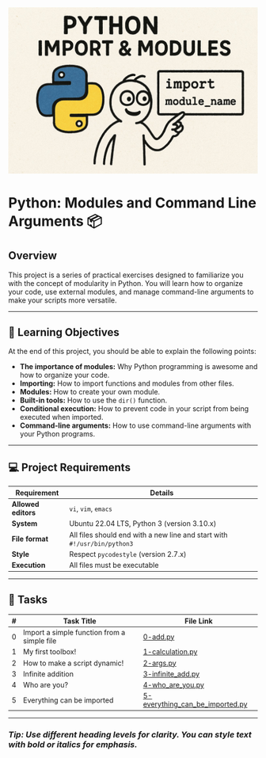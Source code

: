 <img src="./Import_and_Modules.jpg" alt="Import and Modules">

# Python: Modules and Command Line Arguments 📦

## Overview

This project is a series of practical exercises designed to familiarize you with the concept of modularity in Python. You will learn how to organize your code, use external modules, and manage command-line arguments to make your scripts more versatile.

---

## 🧠 Learning Objectives

At the end of this project, you should be able to explain the following points:

- **The importance of modules:** Why Python programming is awesome and how to organize your code.
- **Importing:** How to import functions and modules from other files.
- **Modules:** How to create your own module.
- **Built-in tools:** How to use the `dir()` function.
- **Conditional execution:** How to prevent code in your script from being executed when imported.
- **Command-line arguments:** How to use command-line arguments with your Python programs.

---

## 💻 Project Requirements

| Requirement                | Details                                                                 |
|----------------------------|-------------------------------------------------------------------------|
| **Allowed editors**        | `vi`, `vim`, `emacs`                                                    |
| **System**                 | Ubuntu 22.04 LTS, Python 3 (version 3.10.x)                             |
| **File format**            | All files should end with a new line and start with `#!/usr/bin/python3` |
| **Style**                  | Respect `pycodestyle` (version 2.7.x)                                   |
| **Execution**              | All files must be executable                                            |

---

## 🐍 Tasks

| # | Task Title                                   | File Link                                                                 |
|---|----------------------------------------------|--------------------------------------------------------------------------|
| 0 | Import a simple function from a simple file  | [0-add.py](https://github.com/Schpser/holbertonschool-higher_level_programming/blob/main/python-import_modules/0-add.py) |
| 1 | My first toolbox!                            | [1-calculation.py](https://github.com/Schpser/holbertonschool-higher_level_programming/blob/main/python-import_modules/1-calculation.py) |
| 2 | How to make a script dynamic!                | [2-args.py](https://github.com/Schpser/holbertonschool-higher_level_programming/blob/main/python-import_modules/2-args.py) |
| 3 | Infinite addition                           | [3-infinite_add.py](https://github.com/Schpser/holbertonschool-higher_level_programming/blob/main/python-import_modules/3-infinite_add.py) |
| 4 | Who are you?                                | [4-who_are_you.py](https://github.com/Schpser/holbertonschool-higher_level_programming/blob/main/python-import_modules/4-who_are_you.py) |
| 5 | Everything can be imported                  | [5-everything_can_be_imported.py](https://github.com/Schpser/holbertonschool-higher_level_programming/blob/main/python-import_modules/5-everything_can_be_imported.py) |

---

### _Tip: Use different heading levels for clarity. You can style text with bold or italics for emphasis._
